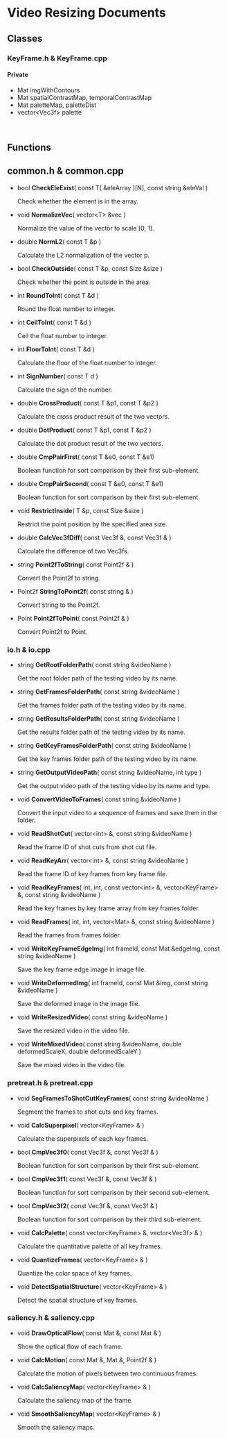 # Video Resizing Documents

## Classes

### KeyFrame.h & KeyFrame.cpp

#### Private


  - Mat imgWithContours 
  - Mat spatialContrastMap, temporalContrastMap 
  - Mat paletteMap, paletteDist
  - vector\<Vec3f\> palette



​		





## Functions

## common.h & common.cpp

- bool **CheckEleExist**( const T( &eleArray )[N], const string &eleVal )

  Check whether the element is in the array.

- void **NormalizeVec**( vector\<T\> &vec )

  Normalize the value of the vector to scale [0, 1].

- double **NormL2**( const T &p )

  Calculate the L2 normalization of the vector p.

- bool **CheckOutside**( const T &p, const Size &size )

  Check whether the point is outside in the area.

- int **RoundToInt**( const T &d )

  Round the float number to integer.

- int **CeilToInt**( const T &d )

  Ceil the float number to integer.

- int **FloorToInt**( const T &d )

  Calculate the floor of the float number to integer.

- int **SignNumber**( const T d )

  Calculate the sign of the number.

- double **CrossProduct**( const T &p1, const T &p2 )

  Calculate the cross product result of the two vectors.

- double **DotProduct**( const T &p1, const T &p2 )

  Calculate the dot product result of the two vectors.

- double **CmpPairFirst**( const T &e0, const T &e1) 

  Boolean function for sort comparison by their first sub-element.

- double **CmpPairSecond**( const T &e0, const T &e1) 

  Boolean function for sort comparison by their first sub-element.

- void  **RestrictInside**( T &p, const Size &size )

  Restrict the point position by the specified area size.

- double **CalcVec3fDiff**( const Vec3f &, const Vec3f & )

  Calculate the difference of two Vec3fs.

- string **Point2fToString**( const Point2f & )

  Convert the Point2f to string.

- Point2f **StringToPoint2f**( const string & )

  Convert string to the Point2f.

- Point **Point2fToPoint**( const Point2f & )

  Convert Point2f to Point.

### io.h & io.cpp

- string **GetRootFolderPath**( const string &videoName )

  Get the root folder path of the testing video by its name.

- string **GetFramesFolderPath**( const string &videoName )

  Get the frames folder path of the testing video by its name.

- string **GetResultsFolderPath**( const string &videoName )

  Get the results folder path of the testing video by its name.

- string **GetKeyFramesFolderPath**( const string &videoName )

  Get the key frames folder path of the testing video by its name.

- string **GetOutputVideoPath**( const string &videoName, int type )

  Get the output video path of the testing video by its name and type.

- void **ConvertVideoToFrames**( const string &videoName )

  Convert the input video to a sequence of frames and save them in the folder.

- void **ReadShotCut**( vector\<int\> &, const string &videoName )

  Read the frame ID of shot cuts from shot cut file.

- void **ReadKeyArr**( vector\<int\> &, const string &videoName )

  Read the frame ID of key frames from key frame file.

- void **ReadKeyFrames**( int, int, const vector\<int\> &, vector\<KeyFrame\> &, const string &videoName )

  Read the key frames by key frame array from key frames folder.

- void **ReadFrames**( int, int, vector\<Mat\> &, const string &videoName  )

  Read the frames from frames folder.

- void **WriteKeyFrameEdgeImg**( int frameId, const Mat &edgeImg, const string &videoName )

  Save the key frame edge image in image file.

- void **WriteDeformedImg**( int frameId, const Mat &img, const string &videoName )

  Save the deformed image in the image file.

- void **WriteResizedVideo**( const string &videoName )

  Save the resized video in the video file.

- void **WriteMixedVideo**( const string &videoName, double deformedScaleX, double deformedScaleY )

  Save the mixed video in the video file.

### pretreat.h & pretreat.cpp

- void **SegFramesToShotCutKeyFrames**( const string &videoName )

  Segment the frames to shot cuts and key frames.

- void **CalcSuperpixel**( vector\<KeyFrame\> & )

  Calculate the superpixels of each key frames.

- bool **CmpVec3f0**( const Vec3f &, const Vec3f & )

  Boolean function for sort comparison by their first sub-element.

- bool **CmpVec3f1**( const Vec3f &, const Vec3f & )

  Boolean function for sort comparison by their second sub-element.

- bool **CmpVec3f2**( const Vec3f &, const Vec3f & )

  Boolean function for sort comparison by their third sub-element.

- void **CalcPalette**( const vector\<KeyFrame\> &, vector\<Vec3f\> & )

  Calculate the quantitative palette of all key frames.

- void **QuantizeFrames**( vector\<KeyFrame\> & )

  Quantize the color space of key frames.

- void **DetectSpatialStructure**( vector\<KeyFrame\> & )

  Detect the spatial structure of key frames.

### saliency.h & saliency.cpp

- void **DrawOpticalFlow**( const Mat &, const Mat & )

  Show the optical flow of each frame.

- void **CalcMotion**( const Mat &, Mat &, Point2f & )

  Calculate the motion of pixels between two continuous frames.

- void **CalcSaliencyMap**( vector\<KeyFrame\> & )

  Calculate the saliency map of the frame.

- void **SmoothSaliencyMap**( vector\<KeyFrame\> & )

  Smooth the saliency maps.
